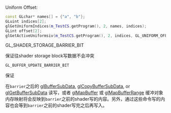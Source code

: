 Uniform Offset: 

```c++
const GLchar* names[] = {"a", "b"};
GLuint indices[2];
glGetUniformIndices(m_TestCS.getProgram(), 2, names, indices);
GLint offset[2];
glGetActiveUniformsiv(m_TestCS.getProgram(), 2, indices, GL_UNIFORM_OFFSET, offset);
```



GL_SHADER_STORAGE_BARRIER_BIT

保证往shader storage block写数据不会冲突



`GL_BUFFER_UPDATE_BARRIER_BIT`

保证

在`barrier`之后的 [glBufferSubData](https://registry.khronos.org/OpenGL-Refpages/gl4/html/glBufferSubData.xhtml), [glCopyBufferSubData](https://registry.khronos.org/OpenGL-Refpages/gl4/html/glCopyBufferSubData.xhtml), or [glGetBufferSubData](https://registry.khronos.org/OpenGL-Refpages/gl4/html/glGetBufferSubData.xhtml) 读写，或者 [glMapBuffer](https://registry.khronos.org/OpenGL-Refpages/gl4/html/glMapBuffer.xhtml) 或 [glMapBufferRange](https://registry.khronos.org/OpenGL-Refpages/gl4/html/glMapBufferRange.xhtml) 缓冲对象内存映射将会反映到`barrier`之前的shader写的内容。另外，通过这些命令写的内容也会等到`barrier`之前的shader写完之后再写入。